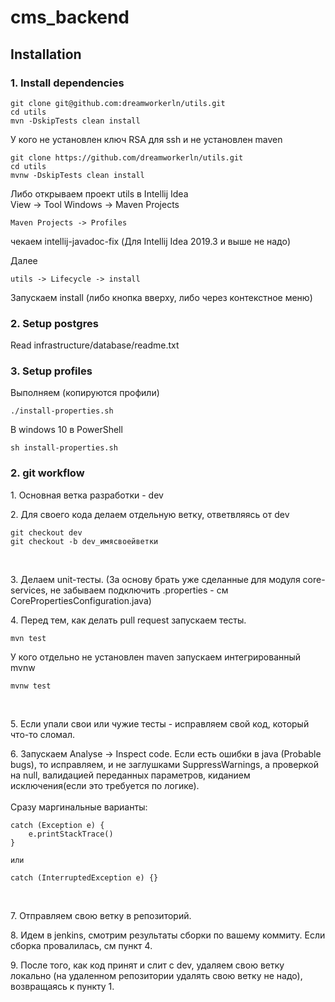 # cms_backend

## Installation

### 1. Install dependencies 
```
git clone git@github.com:dreamworkerln/utils.git
cd utils
mvn -DskipTests clean install
```

У кого не установлен ключ RSA для ssh и не установлен maven  
```
git clone https://github.com/dreamworkerln/utils.git
cd utils
mvnw -DskipTests clean install
```
Либо открываем проект utils в Intellij Idea  
View -> Tool Windows -> Maven Projects
``` 
Maven Projects -> Profiles
```    
чекаем intellij-javadoc-fix (Для Intellij Idea 2019.3 и выше не надо) 

Далее 
```   
utils -> Lifecycle -> install
``` 
Запускаем install (либо кнопка вверху, либо через контекстное меню)                   


### 2. Setup postgres
Read  infrastructure/database/readme.txt 


### 3. Setup profiles
Выполняем (копируются профили)
```
./install-properties.sh
```
В windows 10 в PowerShell  
```
sh install-properties.sh
```

### 2. git workflow

1\. Основная ветка разработки - dev
<br>

2\. Для своего кода делаем отдельную ветку, ответвляясь от dev  
```
git checkout dev
git checkout -b dev_имясвоейветки
```
<br>

3\. Делаем unit-тесты.
(За основу брать уже сделанные для модуля core-services, не забываем подключить .properties -
см CorePropertiesConfiguration.java)
<br> 
 
4\. Перед тем, как делать pull request запускаем тесты.
```
mvn test
``` 
У кого отдельно не установлен maven запускаем интегрированный mvnw
```
mvnw test
```
<br>

5\. Если упали свои или чужие тесты - исправляем свой код, 
который что-то сломал.
<br>

6\. Запускаем Analyse -> Inspect code. Если есть ошибки в java
(Probable bugs), то исправляем, и не заглушками SuppressWarnings, 
а проверкой на null, валидацией переданных параметров, 
киданием исключения(если это требуется по логике).<br><br>
Сразу маргинальные варианты:
``` 
catch (Exception e) {
    e.printStackTrace()
}

или

catch (InterruptedException e) {} 
```
<br>

7\. Отправляем свою ветку в репозиторий.
<br>

8\. Идем в jenkins, смотрим результаты сборки по вашему коммиту.
Если сборка провалилась, см пункт 4.
<br>

9\. После того, как код принят и слит с dev, удаляем свою ветку локально
(на удаленном репозитории удалять свою ветку не надо), 
возвращаясь к пункту 1\.
<br> 
